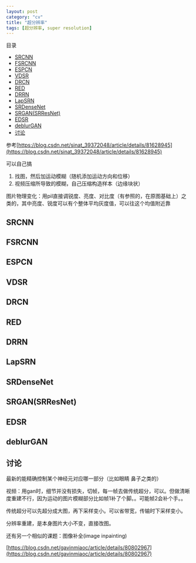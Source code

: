```yaml
---
layout: post
category: "cv"
title: "超分辨率"
tags: [超分辨率, super resolution]
---
```


目录

<!-- TOC -->

- [SRCNN](#srcnn)
- [FSRCNN](#fsrcnn)
- [ESPCN](#espcn)
- [VDSR](#vdsr)
- [DRCN](#drcn)
- [RED](#red)
- [DRRN](#drrn)
- [LapSRN](#lapsrn)
- [SRDenseNet](#srdensenet)
- [SRGAN(SRResNet)](#srgansrresnet)
- [EDSR](#edsr)
- [deblurGAN](#deblurgan)
- [讨论](#%E8%AE%A8%E8%AE%BA)

<!-- /TOC -->


参考[https://blog.csdn.net/sinat_39372048/article/details/81628945](https://blog.csdn.net/sinat_39372048/article/details/81628945)

可以自己搞

1. 找图，然后加运动模糊（随机添加运动方向和位移）
2. 视频压缩所导致的模糊，自己压缩构造样本（边缘块状）

图片物理变化：用pil直接调锐度、亮度、对比度（有参照的，在原图基础上）之类的，其中亮度、锐度可以有个整体平均灰度值，可以往这个均值附近靠


## SRCNN

## FSRCNN

## ESPCN

## VDSR

## DRCN

## RED

## DRRN

## LapSRN

## SRDenseNet

## SRGAN(SRResNet)

## EDSR

## deblurGAN

## 讨论

最新的能精确控制某个神经元对应哪一部分（比如眼睛 鼻子之类的）

视频：用gan时，细节并没有损失，切帧，每一帧去做传统超分，可以。但做清晰度重建不行，因为运动的图片模糊部分比如帧1补了个脚。。可能帧2会补个手。。

传统超分可以先超分成大图，再下采样变小。可以省带宽，传输时下采样变小。

分辨率重建，是本身图片大小不变，直接改图。

还有另一个相似的课题：图像补全(image inpainting)

[https://blog.csdn.net/gavinmiaoc/article/details/80802967](https://blog.csdn.net/gavinmiaoc/article/details/80802967)
